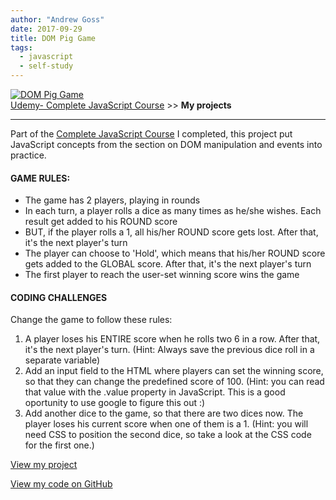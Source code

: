 ```yaml
---
author: "Andrew Goss"
date: 2017-09-29
title: DOM Pig Game
tags:
  - javascript
  - self-study
---
```

<a href="https://andrewrgoss.com/udemy-complete-javascript/dom-pig-game" target="_blank"><img src="/img/projects/dom_pig_game.png" alt="DOM Pig Game"></a><br>
<a href="/2017/udemy--complete-javascript-course/">Udemy- Complete JavaScript Course</a> &gt;&gt; <b>My projects</b><br>
<hr>

Part of the <a href="/2017/udemy--complete-javascript-course/">Complete JavaScript Course</a> I completed, this project put JavaScript concepts from the section on DOM manipulation and events into practice.

#### GAME RULES:
* The game has 2 players, playing in rounds
* In each turn, a player rolls a dice as many times as he/she wishes. Each result get added to his ROUND score
* BUT, if the player rolls a 1, all his/her ROUND score gets lost. After that, it's the next player's turn
* The player can choose to 'Hold', which means that his/her ROUND score gets added to the GLOBAL score. After that, it's the next player's turn
* The first player to reach the user-set winning score wins the game

#### CODING CHALLENGES

Change the game to follow these rules:

1. A player loses his ENTIRE score when he rolls two 6 in a row. After that, it's the next player's turn. (Hint: Always save the previous dice roll in a separate variable)
2. Add an input field to the HTML where players can set the winning score, so that they can change the predefined score of 100. (Hint: you can read that value with the .value property in JavaScript. This is a good oportunity to use google to figure this out :)
3. Add another dice to the game, so that there are two dices now. The player loses his current score when one of them is a 1. (Hint: you will need CSS to position the second dice, so take a look at the CSS code for the first one.)

<a href="https://andrewrgoss.com/udemy-complete-javascript/dom-pig-game" class="btn" target="_blank">View my project</a>

<a href="https://github.com/andrewrgoss/udemy-complete-javascript/tree/gh-pages/dom-pig-game" class="btn" target="_blank">View my code on GitHub</a>